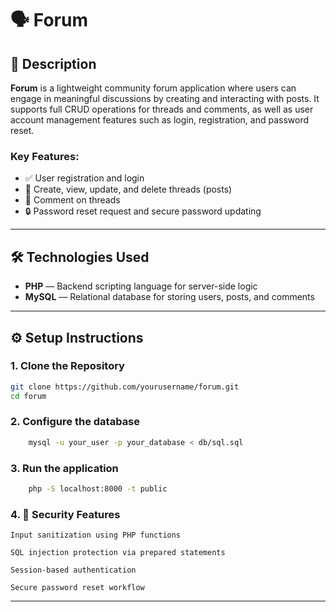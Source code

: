 # 🗣️ Forum

## 📖 Description

**Forum** is a lightweight community forum application where users can engage in meaningful discussions by creating and interacting with posts. It supports full CRUD operations for threads and comments, as well as user account management features such as login, registration, and password reset.

### Key Features:

- ✅ User registration and login
- 🧵 Create, view, update, and delete threads (posts)
- 💬 Comment on threads
- 🔒 Password reset request and secure password updating

---

## 🛠️ Technologies Used

- **PHP** — Backend scripting language for server-side logic
- **MySQL** — Relational database for storing users, posts, and comments

---

## ⚙️ Setup Instructions

### 1. Clone the Repository

```bash
git clone https://github.com/yourusername/forum.git
cd forum
```

### 2. Configure the database

```bash
    mysql -u your_user -p your_database < db/sql.sql
```

### 3. Run the application

```bash
    php -S localhost:8000 -t public
```

### 4. 🔐 Security Features

    Input sanitization using PHP functions

    SQL injection protection via prepared statements

    Session-based authentication

    Secure password reset workflow

---
